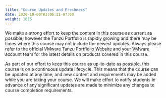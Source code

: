 ```yaml
---
title: "Course Updates and Freshness"
date: 2020-10-09T03:06:21-07:00
weight: 1025
---
```

We make a strong effort to keep the content in this course as current as
possible, however the Tanzu Portfolio is rapidly growing and there may
be times where this course may not include the newest updates. Always
please refer to the official [VMware Tanzu Portfiolio
Website](https://tanzu.vmware.com/tanzu) and your VMware account team
for the latest details on products covered in this course. 

As part of our effort to keep this course as up-to-date as possible,
this course is on a continuous update lifecycle. This means that the
course can be updated at any time, and new content and requirements may
be added while you are taking your course. We will make effort to notify
students in advance of any significant updates are made to minimize any
changes to course completion requirements. 
